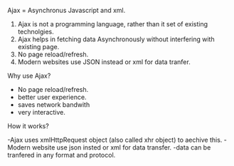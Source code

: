 Ajax = Asynchronus Javascript and xml.

1. Ajax is not a programming language, rather than it set of existing technolgies.
2. Ajax helps in fetching data Asynchronously without interfering with existing page.
3. No page reload/refresh.
4. Modern websites use JSON instead or xml for data tranfer.

Why use Ajax?

- No page reload/refresh.
- better user experience.
- saves network bandwith
- very interactive.


How it works?

-Ajax uses xmlHttpRequest object (also called xhr object) to aechive this.
-Modern website use json insted or xml for data transfer.
-data can be tranfered in any format and protocol.

